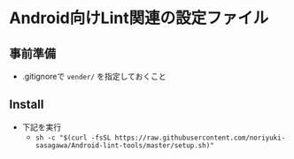 # Android向けLint関連の設定ファイル

## 事前準備

* .gitignoreで `vender/` を指定しておくこと

## Install

* 下記を実行
  * `sh -c "$(curl -fsSL https://raw.githubusercontent.com/noriyuki-sasagawa/Android-lint-tools/master/setup.sh)"`
